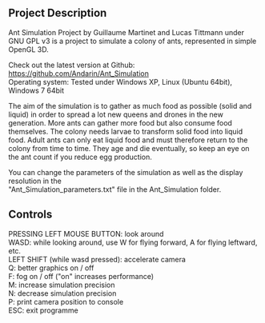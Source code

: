 Project Description
-------------------

Ant Simulation Project by Guillaume Martinet and Lucas Tittmann under
GNU GPL v3 is a project to simulate a colony of ants, represented in simple OpenGL 3D.

Check out the latest version at Github: https://github.com/Andarin/Ant_Simulation  
Operating system: Tested under Windows XP, Linux (Ubuntu 64bit), Windows 7 64bit

The aim of the simulation is to gather as much food as possible (solid and liquid) in order
to spread a lot new queens and drones in the new generation.
More ants can gather more food but also consume food themselves. The colony needs larvae to
transform solid food into liquid food. Adult ants can only eat liquid food and must therefore
return to the colony from time to time. They age and die eventually, so keep an eye
on the ant count if you reduce egg production.

You can change the parameters of the simulation as well as the display resolution in the  
"Ant_Simulation_parameters.txt" file in the Ant_Simulation folder.
  
Controls  
--------  
  
PRESSING LEFT MOUSE BUTTON: look around  
WASD: while looking around, use W for flying forward, A for flying leftward, etc.  
LEFT SHIFT (while wasd pressed): accelerate camera  
Q: better graphics on / off  
F: fog on / off ("on" increases performance)  
M: increase simulation precision  
N: decrease simulation precision  
P: print camera position to console  
ESC: exit programme  